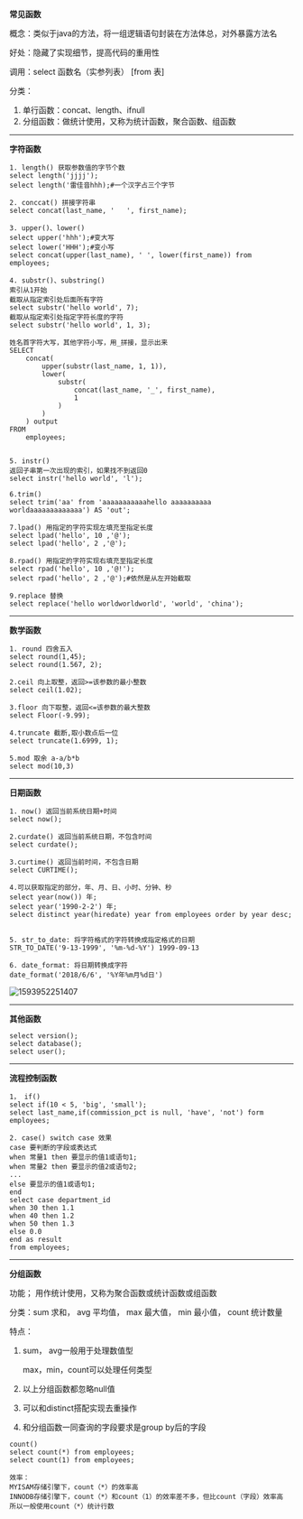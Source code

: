 **常见函数**

概念：类似于java的方法，将一组逻辑语句封装在方法体总，对外暴露方法名

好处：隐藏了实现细节，提高代码的重用性

调用：select 函数名（实参列表） [from 表]

分类：

1. 单行函数：concat、length、ifnull
2. 分组函数：做统计使用，又称为统计函数，聚合函数、组函数

---

**字符函数**

```
1. length() 获取参数值的字节个数
select length('jjjj');
select length('雷佳音hhh);#一个汉字占三个字节

2. conccat() 拼接字符串
select concat(last_name, '   ', first_name);

3. upper()、lower()
select upper('hhh');#变大写
select lower('HHH');#变小写
select concat(upper(last_name), ' ', lower(first_name)) from employees;

4. substr()、substring()
索引从1开始
截取从指定索引处后面所有字符
select substr('hello world', 7);
截取从指定索引处指定字符长度的字符
select substr('hello world', 1, 3);

姓名首字符大写，其他字符小写，用_拼接，显示出来
SELECT
	concat(
		upper(substr(last_name, 1, 1)),
		lower(
			substr(
				concat(last_name, '_', first_name),
				1
			)
		)
	) output
FROM
	employees;
	

5. instr()
返回子串第一次出现的索引，如果找不到返回0
select instr('hello world', 'l');

6.trim()
select trim('aa' from 'aaaaaaaaaaahello aaaaaaaaaa worldaaaaaaaaaaaaa') AS 'out';

7.lpad() 用指定的字符实现左填充至指定长度
select lpad('hello', 10 ,'@');
select lpad('hello', 2 ,'@');

8.rpad() 用指定的字符实现右填充至指定长度
select rpad('hello', 10 ,'@!');
select rpad('hello', 2 ,'@');#依然是从左开始截取

9.replace 替换
select replace('hello worldworldworld', 'world', 'china');
```

---

**数学函数**

```
1. round 四舍五入
select round(1,45);
select round(1.567, 2);

2.ceil 向上取整，返回>=该参数的最小整数
select ceil(1.02);

3.floor 向下取整，返回<=该参数的最大整数
select Floor(-9.99);

4.truncate 截断,取小数点后一位
select truncate(1.6999, 1);

5.mod 取余 a-a/b*b
select mod(10,3)
```

---

**日期函数**

```
1. now() 返回当前系统日期+时间
select now();

2.curdate() 返回当前系统日期，不包含时间
select curdate();

3.curtime() 返回当前时间，不包含日期
select CURTIME();

4.可以获取指定的部分，年、月、日、小时、分钟、秒
select year(now()) 年;
select year('1990-2-2') 年;
select distinct year(hiredate) year from employees order by year desc;


5. str_to_date: 将字符格式的字符转换成指定格式的日期
STR_TO_DATE('9-13-1999', '%m-%d-%Y') 1999-09-13

6. date_format: 将日期转换成字符
date_format('2018/6/6', '%Y年%m月%d日')
```

![1593952251407](C:\Users\hl2333\Desktop\1593952251407.png)

---

**其他函数**

```
select version();
select database();
select user();
```

---

**流程控制函数**

```
1， if() 
select if(10 < 5, 'big', 'small');
select last_name,if(commission_pct is null, 'have', 'not') form employees;

2. case() switch case 效果
case 要判断的字段或表达式
when 常量1 then 要显示的值1或语句1;
when 常量2 then 要显示的值2或语句2;
...
else 要显示的值1或语句1;
end
select case department_id
when 30 then 1.1
when 40 then 1.2
when 50 then 1.3
else 0.0
end as result
from employees;
```

---

**分组函数**

功能； 用作统计使用，又称为聚合函数或统计函数或组函数

分类：sum 求和， avg 平均值， max 最大值， min 最小值， count 统计数量

特点：

1. sum， avg一般用于处理数值型

   max，min，count可以处理任何类型

2. 以上分组函数都忽略null值

3. 可以和distinct搭配实现去重操作

4. 和分组函数一同查询的字段要求是group by后的字段

```
count()
select count(*) from employees;
select count(1) from employees;

效率：
MYISAM存储引擎下，count（*）的效率高
INNODB存储引擎下，count（*）和count（1）的效率差不多，但比count（字段）效率高
所以一般使用count（*）统计行数
```

